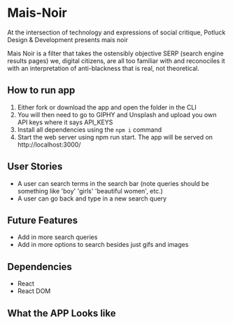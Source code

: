 # Mais-Noir
At the intersection of technology and expressions of social critique, Potluck Design & Development presents mais noir

Mais Noir is a filter that takes the ostensibly objective SERP (search engine results pages) we, digital citizens, are all too familiar with and reconociles it with an interpretation of anti-blackness that is real, not theoretical. 

## How to run app
1. Either fork or download the app and open the folder in the CLI
2. You will then need to go to GIPHY and Unsplash and upload you own API keys where it says API_KEYS
3. Install all dependencies using the `npm i` command
4. Start the web server using npm run start. The app will be served on http://localhost:3000/

## User Stories
- A user can search terms in the search bar (note queries should be something like 'boy' 'girls' 'beautiful women', etc.)
- A user can go back and type in a new search query

## Future  Features
- Add in more search queries
- Add in more options to search besides just gifs and images

## Dependencies
  - React
  - React DOM

  ## What the APP Looks like

